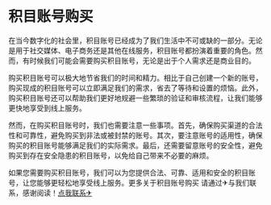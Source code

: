 # 积目账号购买

在当今数字化的社会里，积目账号已经成为了我们生活中不可或缺的一部分。无论是用于社交媒体、电子商务还是其他在线服务，积目账号都扮演着重要的角色。然而，有时候我们可能会需要购买积目账号，无论是出于个人需求还是商业目的。

购买积目账号可以极大地节省我们的时间和精力。相比于自己创建一个新的账号，购买现成的积目账号可以立即满足我们的需求，省去了等待和设置的烦恼。此外，购买积目账号还可以帮助我们更好地规避一些繁琐的验证和审核流程，让我们能够更快地享受到线上服务。

然而，在购买积目账号时，我们也需要注意一些事项。首先，确保购买渠道的合法性和可靠性，避免购买到非法或被封禁的账号。其次，要注意账号的适用性，确保购买的积目账号能够满足我们的实际需求。最后，还需要留意账号的安全性，避免购买到存在安全隐患的积目账号，以免给自己带来不必要的麻烦。

如果您需要购买积目账号，我们可以为您提供合法、可靠、适用和安全的积目账号，让您能够更轻松地享受线上服务。更多关于积目账号购买 请通过✈与我们联系，感谢阅读！[点我联系✈](https://s.G208.com)